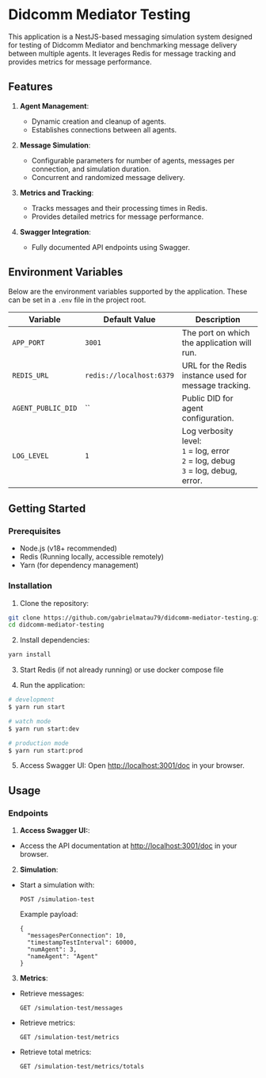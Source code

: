 # Didcomm Mediator Testing

This application is a NestJS-based messaging simulation system designed for testing of Didcomm Mediator and benchmarking message delivery between multiple agents. It leverages Redis for message tracking and provides metrics for message performance.

## Features

1. **Agent Management**:

   - Dynamic creation and cleanup of agents.
   - Establishes connections between all agents.

2. **Message Simulation**:

   - Configurable parameters for number of agents, messages per connection, and simulation duration.
   - Concurrent and randomized message delivery.

3. **Metrics and Tracking**:

   - Tracks messages and their processing times in Redis.
   - Provides detailed metrics for message performance.

4. **Swagger Integration**:
   - Fully documented API endpoints using Swagger.

## Environment Variables

Below are the environment variables supported by the application. These can be set in a `.env` file in the project root.

| Variable           | Default Value            | Description                                                                                    |
| ------------------ | ------------------------ | ---------------------------------------------------------------------------------------------- |
| `APP_PORT`         | `3001`                   | The port on which the application will run.                                                    |
| `REDIS_URL`        | `redis://localhost:6379` | URL for the Redis instance used for message tracking.                                          |
| `AGENT_PUBLIC_DID` | ``                       | Public DID for agent configuration.                                                            |
| `LOG_LEVEL`        | `1`                      | Log verbosity level: <br> `1` = log, error <br> `2` = log, debug <br> `3` = log, debug, error. |

## Getting Started

### Prerequisites

- Node.js (v18+ recommended)
- Redis (Running locally, accessible remotely)
- Yarn (for dependency management)

### Installation

1. Clone the repository:

```bash
git clone https://github.com/gabrielmatau79/didcomm-mediator-testing.git
cd didcomm-mediator-testing
```

2. Install dependencies:

```bash
yarn install
```

3. Start Redis (if not already running) or use docker compose file

4. Run the application:

```bash
# development
$ yarn run start

# watch mode
$ yarn run start:dev

# production mode
$ yarn run start:prod
```

5. Access Swagger UI:
   Open [http://localhost:3001/doc](http://localhost:3001/doc) in your browser.

## Usage

### Endpoints

1. **Access Swagger UI:**:

- Access the API documentation at [http://localhost:3001/doc](http://localhost:3001/doc) in your browser.

2. **Simulation**:

- Start a simulation with:
  ```
  POST /simulation-test
  ```
  Example payload:
  ```
  {
    "messagesPerConnection": 10,
    "timestampTestInterval": 60000,
    "numAgent": 3,
    "nameAgent": "Agent"
  }
  ```

3. **Metrics**:

- Retrieve messages:
  ```
  GET /simulation-test/messages
  ```
- Retrieve metrics:
  ```
  GET /simulation-test/metrics
  ```
- Retrieve total metrics:
  ```
  GET /simulation-test/metrics/totals
  ```
